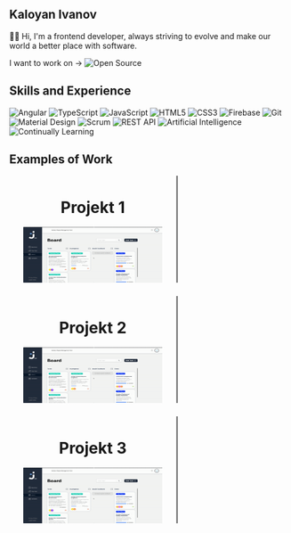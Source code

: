 ## Kaloyan Ivanov 

✋🏽 Hi, I'm a frontend developer, always striving to evolve and make our world a better place with software. 

I want to work on -> ![Open Source](https://img.shields.io/badge/Open%20Source-3DA639?style=for-the-badge&logo=open-source-initiative&logoColor=white)

## Skills and Experience
![Angular](https://img.shields.io/badge/Angular-DD0031?style=for-the-badge&logo=angular&logoColor=white)
![TypeScript](https://img.shields.io/badge/TypeScript-007ACC?style=for-the-badge&logo=typescript&logoColor=white)
![JavaScript](https://img.shields.io/badge/JavaScript-F7DF1E?style=for-the-badge&logo=javascript&logoColor=black)
![HTML5](https://img.shields.io/badge/HTML5-E34F26?style=for-the-badge&logo=html5&logoColor=white)
![CSS3](https://img.shields.io/badge/CSS3-1572B6?style=for-the-badge&logo=css3&logoColor=white)
![Firebase](https://img.shields.io/badge/Firebase-FFCA28?style=for-the-badge&logo=firebase&logoColor=black)
![Git](https://img.shields.io/badge/Git-F05032?style=for-the-badge&logo=git&logoColor=white)
![Material Design](https://img.shields.io/badge/Material%20Design-757575?style=for-the-badge&logo=material-design&logoColor=white)
![Scrum](https://img.shields.io/badge/Scrum-6DB33F?style=for-the-badge&logo=scrumalliance&logoColor=white)
![REST API](https://img.shields.io/badge/REST%20API-02569B?style=for-the-badge&logo=rest-api&logoColor=white)
![Artificial Intelligence](https://img.shields.io/badge/AI-00BFFF?style=for-the-badge&logo=artificial-intelligence&logoColor=white)
![Continually Learning](https://img.shields.io/badge/Continually%20Learning-32CD32?style=for-the-badge&logo=learning&logoColor=white)


## Examples of Work
<div style="display: flex; flex-wrap: wrap; gap: 24px; flex-direction: row;">
  <!-- Projekt 1 -->
  <div style="border-right: 3px solid gray; display: flex; flex-direction: column; align-items: center; width: 300px;">
    <h1>Projekt 1</h1>
    <img src="https://github.com/KaloyanIvan0v/kaloyanivan0v/blob/main/join-gif.gif?raw=true" width="250px" height="100px"/>
  </div>

  <!-- Projekt 2 -->
  <div style="border-right: 3px solid gray;  display: flex; flex-direction: column; align-items: center; width: 300px;">
    <h1>Projekt 2</h1>
    <img src="https://github.com/KaloyanIvan0v/kaloyanivan0v/blob/main/join-gif.gif?raw=true" width="250px" height="100px"/>
  </div>

  <!-- Projekt 3 -->
  <div style="border-right: 3px solid gray;   display: flex; flex-direction: column; align-items: center; width: 300px;">
    <h1>Projekt 3</h1>
    <img src="https://github.com/KaloyanIvan0v/kaloyanivan0v/blob/main/join-gif.gif?raw=true" width="250px" height="100px"/>
  </div>
</div>
